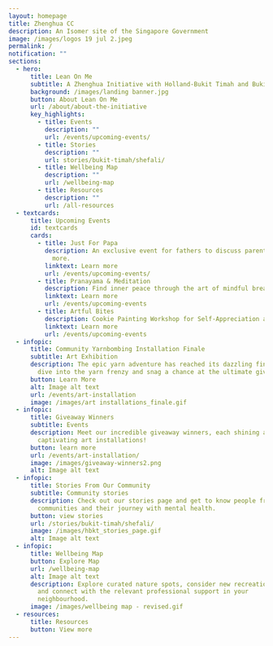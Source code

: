 ```yaml
---
layout: homepage
title: Zhenghua CC
description: An Isomer site of the Singapore Government
image: /images/logos 19 jul 2.jpeg
permalink: /
notification: ""
sections:
  - hero:
      title: Lean On Me
      subtitle: A Zhenghua Initiative with Holland-Bukit Timah and Bukit Panjang GROs
      background: /images/landing banner.jpg
      button: About Lean On Me
      url: /about/about-the-initiative
      key_highlights:
        - title: Events
          description: ""
          url: /events/upcoming-events/
        - title: Stories
          description: ""
          url: stories/bukit-timah/shefali/
        - title: Wellbeing Map
          description: ""
          url: /wellbeing-map
        - title: Resources
          description: ""
          url: /all-resources
  - textcards:
      title: Upcoming Events
      id: textcards
      cards:
        - title: Just For Papa
          description: An exclusive event for fathers to discuss parenting, self-care, and
            more.
          linktext: Learn more
          url: /events/upcoming-events/
        - title: Pranayama & Meditation
          description: Find inner peace through the art of mindful breathing.
          linktext: Learn more
          url: /events/upcoming-events
        - title: Artful Bites
          description: Cookie Painting Workshop for Self-Appreciation and Mental Well-Being
          linktext: Learn more
          url: /events/upcoming-events
  - infopic:
      title: Community Yarnbombing Installation Finale
      subtitle: Art Exhibition
      description: The epic yarn adventure has reached its dazzling finale! Did you
        dive into the yarn frenzy and snag a chance at the ultimate giveaway?
      button: Learn More
      alt: Image alt text
      url: /events/art-installation
      image: /images/art installations_finale.gif
  - infopic:
      title: Giveaway Winners
      subtitle: Events
      description: Meet our incredible giveaway winners, each shining alongside our
        captivating art installations!
      button: learn more
      url: /events/art-installation/
      image: /images/giveaway-winners2.png
      alt: Image alt text
  - infopic:
      title: Stories From Our Community
      subtitle: Community stories
      description: Check out our stories page and get to know people from our
        communities and their journey with mental health.
      button: view stories
      url: /stories/bukit-timah/shefali/
      image: /images/hbkt_stories_page.gif
      alt: Image alt text
  - infopic:
      title: Wellbeing Map
      button: Explore Map
      url: /wellbeing-map
      alt: Image alt text
      description: Explore curated nature spots, consider new recreational activities
        and connect with the relevant professional support in your
        neighbourhood.
      image: /images/wellbeing map - revised.gif
  - resources:
      title: Resources
      button: View more
---
```

